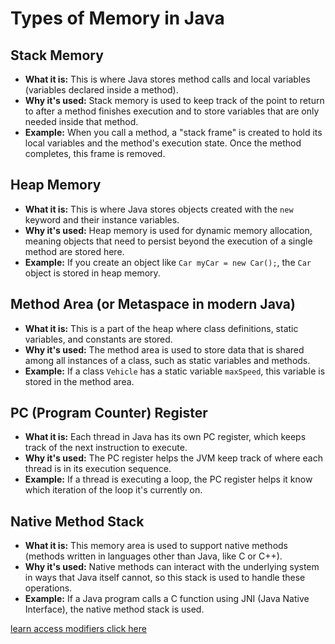 # Types of Memory in Java

## Stack Memory

- **What it is:** This is where Java stores method calls and local variables (variables declared inside a method).
- **Why it's used:** Stack memory is used to keep track of the point to return to after a method finishes execution and to store variables that are only needed inside that method.
- **Example:** When you call a method, a "stack frame" is created to hold its local variables and the method's execution state. Once the method completes, this frame is removed.

## Heap Memory

- **What it is:** This is where Java stores objects created with the `new` keyword and their instance variables.
- **Why it's used:** Heap memory is used for dynamic memory allocation, meaning objects that need to persist beyond the execution of a single method are stored here.
- **Example:** If you create an object like `Car myCar = new Car();`, the `Car` object is stored in heap memory.

## Method Area (or Metaspace in modern Java)

- **What it is:** This is a part of the heap where class definitions, static variables, and constants are stored.
- **Why it's used:** The method area is used to store data that is shared among all instances of a class, such as static variables and methods.
- **Example:** If a class `Vehicle` has a static variable `maxSpeed`, this variable is stored in the method area.

## PC (Program Counter) Register

- **What it is:** Each thread in Java has its own PC register, which keeps track of the next instruction to execute.
- **Why it's used:** The PC register helps the JVM keep track of where each thread is in its execution sequence.
- **Example:** If a thread is executing a loop, the PC register helps it know which iteration of the loop it's currently on.

## Native Method Stack

- **What it is:** This memory area is used to support native methods (methods written in languages other than Java, like C or C++).
- **Why it's used:** Native methods can interact with the underlying system in ways that Java itself cannot, so this stack is used to handle these operations.
- **Example:** If a Java program calls a C function using JNI (Java Native Interface), the native method stack is used.

[learn access modifiers click here ](4.AccessModifiers.md)